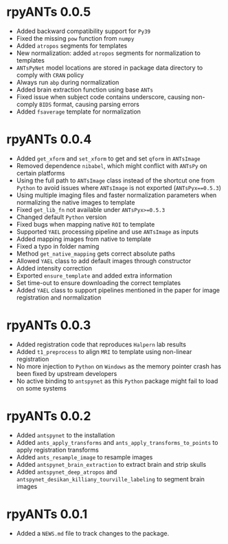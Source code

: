 # rpyANTs 0.0.5

* Added backward compatibility support for `Py39`
* Fixed the missing `pow` function from `numpy` 
* Added `atropos` segments for templates
* New normalization: added `atropos` segments for normalization to templates
* `ANTsPyNet` model locations are stored in package data directory to comply with `CRAN` policy
* Always run `abp` during normalization
* Added brain extraction function using base `ANTs`
* Fixed issue when subject code contains underscore, causing non-comply `BIDS` format, causing parsing errors
* Added `fsaverage` template for normalization

# rpyANTs 0.0.4

* Added `get_xform` and `set_xform` to get and set `qform` in `ANTsImage`
* Removed dependence `nibabel`, which might conflict with `ANTsPy` on certain platforms
* Using the full path to `ANTsImage` class instead of the shortcut one from `Python` to avoid issues where `ANTsImage` is not exported (`ANTsPyx==0.5.3`)
* Using multiple imaging files and faster normalization parameters when normalizing the native images to template
* Fixed `get_lib_fn` not available under `ANTsPyx>=0.5.3`
* Changed default `Python` version
* Fixed bugs when mapping native `ROI` to template
* Supported `YAEL` processing pipeline and use `ANTsImage` as inputs
* Added mapping images from native to template
* Fixed a typo in folder naming
* Method `get_native_mapping` gets correct absolute paths
* Allowed `YAEL` class to add default images through constructor
* Added intensity correction
* Exported `ensure_template` and added extra information
* Set time-out to ensure downloading the correct templates
* Added `YAEL` class to support pipelines mentioned in the paper for image registration and normalization

# rpyANTs 0.0.3

* Added registration code that reproduces `Halpern` lab results
* Added `t1_preprocess` to align `MRI` to template using non-linear registration
* No more injection to `Python` on `Windows` as the memory pointer crash has been fixed by upstream developers
* No active binding to `antspynet` as this `Python` package might fail to load on some systems

# rpyANTs 0.0.2

* Added `antspynet` to the installation
* Added `ants_apply_transforms` and `ants_apply_transforms_to_points` to apply registration transforms
* Added `ants_resample_image` to resample images
* Added `antspynet_brain_extraction` to extract brain and strip skulls
* Added `antspynet_deep_atropos` and  `antspynet_desikan_killiany_tourville_labeling` to segment brain images

# rpyANTs 0.0.1

* Added a `NEWS.md` file to track changes to the package.

